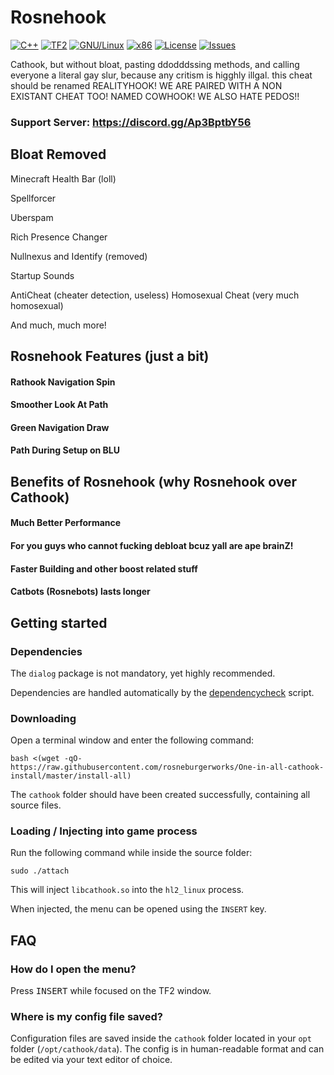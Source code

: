 # Rosnehook
[![C++](https://img.shields.io/badge/language-C%2B%2B-%23f34b7d.svg?style=flat-square)](https://en.wikipedia.org/wiki/C%2B%2B)
[![TF2](https://img.shields.io/badge/game-TF2-orange.svg?style=flat-square)](https://store.steampowered.com/app/440/Team_Fortress_2/)
[![GNU/Linux](https://img.shields.io/badge/platform-GNU%2FLinux-ff69b4?style=flat-square)](https://www.gnu.org/gnu/linux-and-gnu.en.html)
[![x86](https://img.shields.io/badge/arch-x86-red.svg?style=flat-square)](https://en.wikipedia.org/wiki/X86)
[![License](https://img.shields.io/github/license/explowz/cathook.svg?style=flat-square)](LICENSE)
[![Issues](https://img.shields.io/github/issues/explowz/cathook.svg?style=flat-square)](https://github.com/rosneburgerworks/cathook/issues)

Cathook, but without bloat, pasting ddodddssing methods, and calling everyone a literal gay slur, because any critism is higghly illgal. 
this cheat should be renamed REALITYHOOK! 
WE ARE PAIRED WITH A NON EXISTANT CHEAT TOO! NAMED COWHOOK! 
WE ALSO HATE PEDOS!!

### Support Server: https://discord.gg/Ap3BptbY56

## Bloat Removed

Minecraft Health Bar (loll)

Spellforcer

Uberspam

Rich Presence Changer

Nullnexus and Identify (removed)

Startup Sounds

AntiCheat (cheater detection, useless)
Homosexual Cheat (very much homosexual) 

And much, much more!

## Rosnehook Features (just a bit)

#### Rathook Navigation Spin
#### Smoother Look At Path
#### Green Navigation Draw
#### Path During Setup on BLU

## Benefits of Rosnehook (why Rosnehook over Cathook)

#### Much Better Performance
#### For you guys who cannot fucking debloat bcuz yall are ape brainZ! 
#### Faster Building and other boost related stuff
#### Catbots (Rosnebots) lasts longer

## Getting started

### Dependencies

The `dialog` package is not mandatory, yet highly recommended.

Dependencies are handled automatically by the [dependencycheck](https://github.com/rosneburgerworks/cathook/blob/master/scripts/dependencycheck) script.

### Downloading

Open a terminal window and enter the following command:

    bash <(wget -qO- https://raw.githubusercontent.com/rosneburgerworks/One-in-all-cathook-install/master/install-all)

The `cathook` folder should have been created successfully, containing all source files.

### Loading / Injecting into game process

Run the following command while inside the source folder:

    sudo ./attach

This will inject `libcathook.so` into the `hl2_linux` process.

When injected, the menu can be opened using the `INSERT` key.

## FAQ

### How do I open the menu?
Press <kbd>INSERT</kbd> while focused on the TF2 window.

### Where is my config file saved?
Configuration files are saved inside the `cathook` folder located in your `opt` folder (`/opt/cathook/data`). The config is in human-readable format and can be edited via your text editor of choice.
